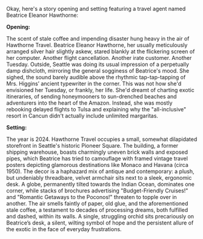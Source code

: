 Okay, here's a story opening and setting featuring a travel agent named Beatrice Eleanor Hawthorne:

**Opening:**

The scent of stale coffee and impending disaster hung heavy in the air of Hawthorne Travel. Beatrice Eleanor Hawthorne, her usually meticulously arranged silver hair slightly askew, stared blankly at the flickering screen of her computer. Another flight cancellation. Another irate customer. Another Tuesday. Outside, Seattle was doing its usual impression of a perpetually damp dishcloth, mirroring the general sogginess of Beatrice's mood. She sighed, the sound barely audible above the rhythmic tap-tap-tapping of Mrs. Higgins’ ancient typewriter in the corner. This was not how she'd envisioned her Tuesday, or frankly, her life. She'd dreamt of charting exotic itineraries, of sending honeymooners to sun-drenched beaches and adventurers into the heart of the Amazon. Instead, she was mostly rebooking delayed flights to Tulsa and explaining why the "all-inclusive" resort in Cancun didn't actually include unlimited margaritas.

**Setting:**

The year is 2024. Hawthorne Travel occupies a small, somewhat dilapidated storefront in Seattle's historic Pioneer Square. The building, a former shipping warehouse, boasts charmingly uneven brick walls and exposed pipes, which Beatrice has tried to camouflage with framed vintage travel posters depicting glamorous destinations like Monaco and Havana (circa 1950). The decor is a haphazard mix of antique and contemporary: a plush, but undeniably threadbare, velvet armchair sits next to a sleek, ergonomic desk. A globe, permanently tilted towards the Indian Ocean, dominates one corner, while stacks of brochures advertising "Budget-Friendly Cruises!" and "Romantic Getaways to the Poconos!" threaten to topple over in another. The air smells faintly of paper, old glue, and the aforementioned stale coffee, a testament to decades of processing dreams, both fulfilled and dashed, within its walls. A single, struggling orchid sits precariously on Beatrice’s desk, a silent, wilting symbol of hope and the persistent allure of the exotic in the face of everyday frustrations.
